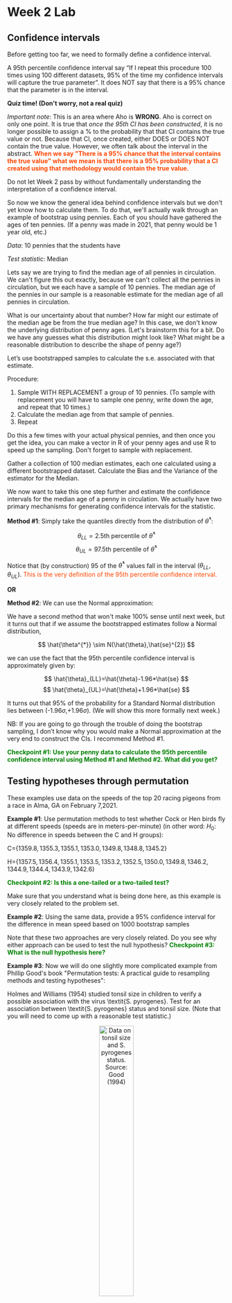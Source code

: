 Week 2 Lab
=============

Confidence intervals
-----------------------

Before getting too far, we need to formally define a confidence interval. 

A 95th percentile confidence interval say “If I repeat this procedure 100 times using 100 different datasets, 95% of the time my confidence intervals will capture the true parameter”. It does NOT say that there is a 95% chance that the parameter is in the interval.

**Quiz time! (Don't worry, not a real quiz)**

*Important note*: This is an area where Aho is **WRONG**. Aho is correct on only one point. It is true that *once the 95th CI has been constructed*, it is no longer possible to assign a $\%$ to the probability that that CI contains the true value or not. Because that CI, once created, either DOES or DOES NOT contain the true value. However, we often talk about the interval in the abstract. **<span style="color: orangered;">When we say "There is a 95$\%$ chance that the interval contains the true value" what we mean is that there is a 95$\%$ probability that a CI created using that methodology would contain the true value.</span>**

Do not let Week 2 pass by without fundamentally understanding the interpretation of a confidence interval. 

So now we know the general idea behind confidence intervals but we don't yet know how to calculate them. To do that, we'll actually walk through an example of bootstrap using pennies. Each of you should have gathered the ages of ten pennies. (If a penny was made in 2021, that penny would be 1 year old, etc.)

*Data*: 10 pennies that the students have

*Test statistic*: Median

Lets say we are trying to find the median age of all pennies in circulation. We can't figure this out exactly, because we can't collect all the pennies in circulation, but we each have a sample of 10 pennies. The median age of the pennies in our sample is a reasonable estimate for the median age of all pennies in circulation. 

What is our uncertainty about that number? How far might our estimate of the median age be from the true median age? In this case, we don't know the underlying distribution of penny ages. (Let's brainstorm this for a bit. Do we have any guesses what this distribution might look like? What might be a reasonable distribution to describe the shape of penny age?) 

Let’s use bootstrapped samples to calculate the s.e. associated with that estimate.

Procedure: 
1. Sample WITH REPLACEMENT a group of 10 pennies. (To sample with replacement you will have to sample one penny, write down the age, and repeat that 10 times.)
2. Calculate the median age from that sample of pennies.
3. Repeat

Do this a few times with your actual physical pennies, and then once you get the idea, you can make a vector in R of your penny ages and use R to speed up the sampling. Don't forget to sample with replacement.

Gather a collection of 100 median estimates, each one calculated using a different bootstrapped dataset. Calculate the Bias and the Variance of the estimator for the Median.

We now want to take this one step further and estimate the confidence intervals for the median age of a penny in circulation. We actually have two primary mechanisms for generating confidence intervals for the statistic.

**Method #1**: Simply take the quantiles directly from the distribution of $\hat{\theta}^{*}$:

$$
\theta_{LL} = \mbox{2.5th percentile of } \hat{\theta}^{*}
$$
$$
\theta_{UL} = \mbox{97.5th percentile of } \hat{\theta}^{*}
$$

Notice that (by construction) 95$%$ of the $\hat{\theta}^{*}$ values fall in the interval $(\theta_{LL},\theta_{UL})$. <span style="color: orangered;">This is the very definition of the 95th percentile confidence interval.</span>

**OR** 

**Method #2**: We can use the Normal approximation:

We have a second method that won't make 100\% sense until next week, but it turns out that if we assume the bootstrapped estimates follow a Normal distribution, 

$$
\hat{\theta^{*}} \sim N(\hat{\theta},\hat{se}^{2})
$$

we can use the fact that the 95th percentile confidence interval is approximately given by:

$$
\hat{\theta}_{LL}=\hat{\theta}-1.96*\hat{se}
$$
$$
\hat{\theta}_{UL}=\hat{\theta}+1.96*\hat{se}
$$

It turns out that 95$\%$ of the probability for a Standard Normal distribution lies between (-1.96$\sigma$,+1.96$\sigma$). (We will show this more formally next week.) 

NB: If you are going to go through the trouble of doing the bootstrap sampling, I don’t know why you would make a Normal approximation at the very end to construct the CIs. I recommend Method #1.

**<span style="color: green;">Checkpoint #1: Use your penny data to calculate the 95th percentile confidence interval using Method #1 and Method #2. What did you get?</span>**

Testing hypotheses through permutation
------------------------------------

These examples use data on the speeds of the top 20 racing pigeons from a race in Alma, GA on February 7,2021. 

**Example #1**: Use permutation methods to test whether Cock or Hen birds fly at different speeds (speeds are in meters-per-minute) (in other word: $H_{0}$: No difference in speeds between the C and H groups):

C=$\{1359.8,1355.3,1355.1,1353.0,1349.8,1348.8,1345.2\}$

H=$\{1357.5,1356.4,1355.1,1353.5,1353.2,1352.5,1350.0,1349.8,1346.2,1344.9,1344.4,1343.9,1342.6\}$

**<span style="color: green;">Checkpoint #2: Is this a one-tailed or a two-tailed test?</span>**

Make sure that you understand what is being done here, as this example is very closely related to the problem set.


**Example #2**: Using the same data, provide a 95% confidence interval for the difference in mean speed based on 1000 bootstrap samples

Note that these two approaches are very closely related. Do you see why either approach can be used to test the null hypothesis? **<span style="color: green;">Checkpoint #3: What is the null hypothesis here?</span>**

**Example #3**: Now we will do one slightly more complicated example from Phillip Good's book "Permutation tests: A practical guide to resampling methods and testing hypotheses":

Holmes and Williams (1954) studied tonsil size in children to verify a possible association with the virus \textit{S. pyrogenes}. Test for an association between \textit{S. pyrogenes} status and tonsil size. (Note that you will need to come up with a reasonable test statistic.)

<div class="figure" style="text-align: center">
<img src="Table2categories.png" alt="Data on tonsil size and S. pyrogenes status. Source: Good (1994)" width="40%" />
<p class="caption">(\#fig:unnamed-chunk-1)Data on tonsil size and S. pyrogenes status. Source: Good (1994)</p>
</div>

Now lets consider the full dataset, where tonsil size is divided into three categories. How would we do the test now? **<span style="color: green;">Checkpoint #4: What is the new test statistic? (There are many options.)</span>** What 'labels' do you permute?

<div class="figure" style="text-align: center">
<img src="Table3categories.png" alt="Fill dataset on tonsil size and S. pyrogenes status. Source: Good (1994)" width="50%" />
<p class="caption">(\#fig:unnamed-chunk-2)Fill dataset on tonsil size and S. pyrogenes status. Source: Good (1994)</p>
</div>

Basics of bootstrap and jackknife
------------------------------------

To get started with bootstrap and jackknife techniques, we start by working through a very simple example. First we simulate some data


```r
x<-seq(0,9,by=1)
```

This will constutute our "data". Let's print the result of sampling with replacement to get a sense for it...


```r
table(sample(x,size=length(x),replace=T))
```

```
## 
## 0 2 3 4 5 6 7 8 9 
## 1 1 1 1 1 1 1 1 2
```

Now we will write a little script to take bootstrap samples and calculate the means of each of these bootstrap samples


```r
xmeans<-vector(length=1000)
for (i in 1:1000)
  {
  xmeans[i]<-mean(sample(x,replace=T))
  }
```

The actual number of bootstrapped samples is arbitrary *at this point* but there are ways of characterizing the precision of the bootstrap (jackknife-after-bootstrap) which might inform the number of bootstrap samples needed. *In practice*, people tend to pick some arbitrary but large number of bootstrap samples because computers are so fast that it is often easy to draw far more samples than are actually needed. When calculation of the statistic is slow (as might be the case if you are using the samples to construct a phylogeny, for example), then you would need to be more concerned with the number of bootstrap samples. 

First, lets just look at a histogram of the bootstrapped means and plot the actual sample mean on the histogram for comparison



```r
hist(xmeans,breaks=30,col="pink")
abline(v=mean(x),lwd=2)
```

<img src="Week-2-lab_files/figure-html/unnamed-chunk-6-1.png" width="672" />

Calculating bias and standard error
-----------------------------------

From these we can calculate the bias and standard deviation for the mean (which is the "statistic"):

$$
\widehat{Bias_{boot}} = \left(\frac{1}{k}\sum^{k}_{i=1}\theta^{*}_{i}\right)-\hat{\theta}
$$


```r
bias.boot<-mean(xmeans)-mean(x)
bias.boot
```

```
## [1] -0.0476
```

```r
hist(xmeans,breaks=30,col="pink")
abline(v=mean(x),lwd=5,col="black")
abline(v=mean(xmeans),lwd=2,col="yellow")
```

<img src="Week-2-lab_files/figure-html/unnamed-chunk-7-1.png" width="672" />

$$
\widehat{s.e._{boot}} = \sqrt{\frac{1}{k-1}\sum^{k}_{i=1}(\theta^{*}_{i}-\bar{\theta^{*}})^{2}}
$$


```r
se.boot<-sd(xmeans)
```

We can find the confidence intervals in two ways:

Method #1: Assume the bootstrap statistics are normally distributed


```r
LL.boot<-mean(xmeans)-1.96*se.boot #where did 1.96 come from?
UL.boot<-mean(xmeans)+1.96*se.boot
LL.boot
```

```
## [1] 2.61138
```

```r
UL.boot
```

```
## [1] 6.29342
```

Method #2: Simply take the quantiles of the bootstrap statistics


```r
quantile(xmeans,c(0.025,0.975))
```

```
##  2.5% 97.5% 
##   2.7   6.4
```

Let's compare this to what we would have gotten if we had used normal distribution theory. First we have to calculate the standard error:


```r
se.normal<-sqrt(var(x)/length(x))
LL.normal<-mean(x)-qt(0.975,length(x)-1)*se.normal
UL.normal<-mean(x)+qt(0.975,length(x)-1)*se.normal
LL.normal
```

```
## [1] 2.334149
```

```r
UL.normal
```

```
## [1] 6.665851
```

In this case, the confidence intervals we got from the normal distribution theory are too wide.

**<span style="color: green;">Checkpoint #6: Does it make sense why the normal distribution theory intervals are too wide?</span>** Because the original were were uniformly distributed, the data has higher variance than would be expected and therefore the standard error is higher than would be expected.

There are two packages that provide functions for bootstrapping, 'boot' and 'boostrap'. We will start by using the 'bootstrap' package, which was originally designed for Efron and Tibshirani's monograph on the bootstrap. 

To test the main functionality of the 'bootstrap' package, we will use the data we already have. The 'bootstrap' function requires the input of a user-defined function to calculate the statistic of interest. Here I will write a function that calculates the mean of the input values.


```r
library(bootstrap)
theta<-function(x)
  {
    mean(x)
  }
results<-bootstrap(x=x,nboot=1000,theta=theta)
results
```

```
## $thetastar
##    [1] 4.5 4.6 4.4 5.5 5.3 6.2 5.6 5.0 4.1 4.2 4.2 5.3 4.2 4.4 4.5 5.0 4.4 5.5
##   [19] 4.6 2.9 3.5 4.2 5.3 3.8 5.3 6.1 4.2 2.8 3.2 5.0 4.9 3.7 2.6 6.0 3.1 6.2
##   [37] 3.1 5.2 4.2 4.1 5.0 4.1 3.8 4.3 5.7 3.4 4.0 4.4 3.5 3.6 3.0 4.1 5.3 4.7
##   [55] 5.3 2.9 2.3 5.8 3.5 4.5 4.7 5.1 5.9 4.5 5.0 3.8 5.3 5.3 3.0 1.9 3.4 3.0
##   [73] 5.4 4.7 4.9 3.9 2.9 4.8 3.3 4.4 3.9 6.3 5.4 6.1 5.5 4.8 3.9 4.4 4.7 5.2
##   [91] 4.9 5.3 4.4 4.4 4.6 5.2 5.3 4.2 4.4 3.8 5.8 3.9 4.5 3.4 4.0 5.1 3.2 4.8
##  [109] 3.6 4.1 2.5 4.5 3.9 5.0 4.2 4.4 5.7 4.8 5.4 5.3 4.9 5.6 2.2 4.4 3.1 3.6
##  [127] 4.0 2.7 4.7 4.1 4.3 3.8 2.8 4.5 4.3 5.8 5.9 4.3 4.8 5.6 4.8 6.5 4.0 3.0
##  [145] 2.9 4.9 4.0 3.1 4.7 5.2 4.0 4.6 4.5 4.5 3.2 6.2 2.5 4.1 4.9 2.7 6.6 4.7
##  [163] 5.3 6.2 5.3 3.4 5.2 4.1 4.8 4.9 5.2 5.5 3.7 4.1 4.5 4.0 5.2 3.8 4.1 5.2
##  [181] 4.9 3.7 4.5 3.8 5.3 4.7 4.0 5.3 4.2 4.0 4.9 3.5 4.9 4.6 5.5 6.4 3.5 3.3
##  [199] 4.0 4.7 3.4 5.0 5.3 2.7 3.1 4.6 4.6 5.4 3.9 4.6 4.9 5.0 4.0 5.5 3.1 3.8
##  [217] 5.6 5.3 5.5 4.6 3.6 3.8 4.9 4.6 2.9 3.5 3.7 4.9 5.0 5.3 3.4 4.6 4.6 4.6
##  [235] 5.4 3.9 4.2 5.5 4.8 4.8 5.1 3.3 4.0 3.3 6.4 2.9 4.1 4.7 5.1 5.6 5.5 3.0
##  [253] 2.9 4.8 5.8 4.7 3.3 4.5 2.8 4.3 5.2 5.4 4.5 5.2 5.2 5.9 3.6 5.3 3.0 5.0
##  [271] 4.9 3.9 3.5 4.4 5.4 4.6 3.7 4.8 3.5 5.0 4.1 3.0 4.1 4.0 4.0 5.6 5.3 2.6
##  [289] 4.2 5.1 3.6 3.4 3.2 4.6 4.2 4.0 4.0 7.0 4.6 4.9 4.9 6.3 5.3 4.8 5.2 5.0
##  [307] 2.2 4.4 4.5 3.9 4.9 3.4 5.5 4.4 5.7 2.5 5.5 4.6 3.0 5.6 5.1 4.4 3.5 4.9
##  [325] 6.3 4.0 3.1 5.3 4.6 5.3 6.4 4.3 5.1 3.0 4.0 4.7 2.4 3.3 3.4 4.3 4.4 6.5
##  [343] 4.6 5.1 4.0 2.2 4.2 3.9 4.4 5.2 5.2 4.7 3.5 4.2 3.8 3.0 3.3 4.0 4.4 5.9
##  [361] 2.5 3.6 4.3 5.3 3.2 5.3 5.0 6.2 3.3 4.1 3.6 4.3 4.6 4.4 3.9 4.6 5.5 4.9
##  [379] 4.2 5.6 4.0 4.1 5.8 3.7 5.5 5.4 4.5 5.9 3.3 3.7 3.2 5.3 4.8 4.5 4.8 4.7
##  [397] 4.8 6.2 5.3 6.1 4.3 3.6 3.8 4.3 5.6 4.4 3.5 4.2 2.2 4.4 6.1 3.6 4.5 5.3
##  [415] 5.4 4.1 5.4 4.9 4.4 5.2 4.7 4.3 4.2 5.5 3.6 4.4 5.1 5.0 4.4 4.7 4.1 6.4
##  [433] 3.1 4.6 4.1 4.6 2.5 4.0 4.0 6.5 4.5 3.0 5.8 4.7 4.9 3.8 4.8 4.0 5.3 4.3
##  [451] 2.9 6.3 6.9 3.1 5.1 5.4 4.0 5.3 4.5 3.6 4.8 5.6 4.9 4.5 4.8 4.7 4.0 3.7
##  [469] 4.5 4.4 3.2 5.1 3.3 4.6 4.9 3.5 4.9 3.5 4.7 3.2 3.3 5.1 5.6 4.6 3.3 4.9
##  [487] 5.2 4.9 5.2 3.4 5.0 2.4 5.8 5.2 4.7 3.5 3.6 4.5 3.5 2.9 3.9 3.9 4.6 5.0
##  [505] 4.5 4.1 3.2 4.7 4.1 6.1 3.6 4.2 4.4 3.3 5.9 4.8 5.0 3.3 4.7 4.9 3.3 5.8
##  [523] 4.8 4.3 4.0 5.4 5.3 4.4 6.5 5.5 5.0 4.7 2.7 4.7 4.0 3.5 5.3 4.3 3.4 3.0
##  [541] 4.5 3.1 2.6 4.1 4.6 4.7 3.4 2.7 3.0 6.1 5.5 4.9 5.3 5.7 5.8 4.5 3.4 4.3
##  [559] 5.7 4.1 5.6 4.4 2.7 5.0 4.1 3.8 4.5 3.8 3.6 5.1 4.2 4.0 4.7 3.2 5.2 4.2
##  [577] 3.6 1.3 4.5 4.9 5.6 4.6 4.0 2.7 4.1 5.7 5.8 5.1 5.0 6.2 5.5 3.5 3.5 3.6
##  [595] 4.9 5.9 4.0 6.4 3.6 5.0 4.1 4.2 3.8 1.6 5.5 5.1 5.3 2.6 4.1 6.1 4.6 4.3
##  [613] 4.7 5.1 5.0 4.4 5.7 4.8 5.1 4.1 4.1 3.2 4.1 4.1 4.9 3.7 5.7 3.2 4.4 3.2
##  [631] 3.9 5.9 5.3 4.4 3.6 5.0 3.8 4.6 3.6 2.4 4.0 3.8 2.8 3.9 4.0 4.5 4.2 4.5
##  [649] 4.5 5.4 5.1 5.4 4.6 4.0 3.8 3.0 3.5 4.6 4.5 3.9 5.0 4.2 2.8 6.1 5.1 5.7
##  [667] 5.1 6.5 4.6 3.7 3.7 4.5 4.5 4.4 5.5 5.0 5.6 5.9 3.8 4.0 5.6 5.4 4.6 4.2
##  [685] 5.2 5.7 3.3 5.3 5.5 5.2 3.9 3.0 4.1 4.5 5.3 4.5 4.6 3.0 3.7 3.6 3.7 4.5
##  [703] 5.4 4.4 4.5 5.4 4.4 4.3 4.7 3.8 3.0 5.2 3.6 3.6 6.7 4.6 4.6 5.0 3.8 4.6
##  [721] 4.2 4.8 5.0 4.9 5.9 3.1 3.8 5.4 4.6 5.2 5.1 4.4 4.0 3.7 4.0 3.7 4.2 5.0
##  [739] 5.7 3.4 3.0 3.5 5.4 4.3 5.6 3.2 4.5 4.7 5.2 4.8 5.6 3.9 5.4 5.5 5.6 6.2
##  [757] 4.7 5.5 6.1 4.0 3.1 3.8 5.2 4.3 5.0 5.8 3.2 5.5 4.5 3.6 4.7 4.4 5.8 5.9
##  [775] 5.3 3.6 3.4 4.8 3.0 4.6 5.6 5.2 3.5 4.3 5.1 4.0 4.0 5.9 5.1 6.0 5.7 4.7
##  [793] 3.1 4.9 4.7 4.1 3.4 4.8 3.5 3.1 6.1 3.9 3.4 4.4 5.2 3.8 4.4 4.0 5.0 4.0
##  [811] 4.6 5.0 5.7 5.5 3.1 4.5 5.5 4.8 4.4 5.3 4.7 4.0 4.8 2.8 4.9 4.0 4.5 3.1
##  [829] 3.2 3.7 5.9 4.4 3.6 5.5 5.8 4.9 5.6 4.6 5.2 3.7 4.6 5.3 6.1 4.4 4.1 4.8
##  [847] 5.0 4.7 5.2 4.6 2.2 4.8 3.9 3.3 5.1 3.4 6.0 4.8 4.8 3.9 5.8 5.9 4.1 4.6
##  [865] 3.7 4.1 4.4 4.0 4.0 4.6 4.3 3.3 3.9 4.1 3.2 3.3 5.1 3.4 5.5 5.2 4.4 4.7
##  [883] 5.0 3.9 3.8 4.3 5.8 3.6 4.5 3.6 6.3 5.0 4.4 3.2 2.7 5.3 3.9 4.9 6.1 2.9
##  [901] 5.4 5.1 3.3 3.5 4.1 5.0 5.2 5.6 3.5 5.4 4.9 3.1 5.5 4.1 4.4 6.0 3.2 3.6
##  [919] 3.6 3.2 4.6 3.6 3.1 4.7 4.3 4.3 4.0 3.5 4.9 4.1 5.0 6.1 2.7 4.1 4.8 5.1
##  [937] 4.2 3.0 5.7 5.8 3.7 3.1 4.6 4.7 4.7 5.1 4.7 4.2 6.1 5.3 4.8 5.9 5.6 3.5
##  [955] 3.3 5.0 4.7 4.6 3.2 4.5 5.3 4.7 5.5 3.9 5.1 5.4 6.3 5.2 4.0 3.7 5.6 4.2
##  [973] 6.0 5.7 3.8 5.0 5.6 4.9 4.1 3.4 5.1 4.9 3.8 4.6 4.3 5.3 5.7 4.3 7.7 3.9
##  [991] 4.0 5.8 4.1 4.3 4.1 4.6 6.1 4.1 4.7 3.6
## 
## $func.thetastar
## NULL
## 
## $jack.boot.val
## NULL
## 
## $jack.boot.se
## NULL
## 
## $call
## bootstrap(x = x, nboot = 1000, theta = theta)
```

```r
quantile(results$thetastar,c(0.025,0.975))
```

```
##  2.5% 97.5% 
##   2.7   6.2
```

Notice that we get exactly what we got last time. This illustrates an important point, which is that the bootstrap functions are often no easier to use than something you could write yourself.

You can also define a function of the bootstrapped statistics (we have been calling this theta) to pull out immediately any summary statistics you are interested in from the bootstrapped thetas.

Here I will write a function that calculates the bias of my estimate of the mean (which is 4.5 [i.e. the mean of the number 0,1,2,3,4,5,6,7,8,9])


```r
bias<-function(x)
  {
  mean(x)-4.5
  }
results<-bootstrap(x=x,nboot=1000,theta=theta,func=bias)
results
```

```
## $thetastar
##    [1] 4.1 4.8 3.8 4.8 3.4 2.8 4.5 4.7 4.4 4.2 4.8 5.3 6.3 4.8 4.2 4.8 4.3 4.1
##   [19] 6.8 5.4 4.1 5.4 3.1 5.8 4.5 4.0 5.2 5.4 4.5 5.8 2.8 3.9 5.9 3.4 4.0 5.6
##   [37] 5.3 5.9 3.9 4.6 3.9 4.4 4.3 3.4 3.0 4.7 5.3 4.8 4.1 5.2 3.8 4.8 4.1 4.2
##   [55] 2.8 3.8 4.4 4.7 4.7 4.4 3.3 3.4 5.9 7.4 4.6 4.9 5.1 4.8 5.4 3.3 3.1 4.4
##   [73] 3.8 6.7 5.9 5.3 3.6 3.6 4.1 4.9 4.4 3.7 5.2 4.8 5.2 3.4 3.4 5.6 4.6 3.5
##   [91] 2.5 4.0 4.2 4.0 4.1 5.0 5.8 5.8 5.0 3.7 4.3 4.0 6.2 4.0 4.3 4.4 3.0 5.6
##  [109] 4.2 4.0 3.0 4.5 3.7 4.2 4.2 3.5 5.0 4.9 5.5 4.3 4.9 4.8 5.9 6.1 2.8 4.6
##  [127] 5.6 3.0 4.6 5.6 4.3 5.0 4.1 4.2 5.2 5.7 2.3 4.5 5.0 5.8 4.1 3.8 3.1 3.4
##  [145] 5.0 5.9 4.1 4.7 4.1 4.9 5.5 4.7 3.6 5.3 3.9 4.3 3.9 4.9 6.5 3.4 4.5 4.7
##  [163] 6.1 4.4 4.6 3.9 5.2 3.3 4.4 3.8 3.3 5.0 4.0 4.5 5.1 3.8 5.7 5.1 4.4 5.4
##  [181] 4.6 4.0 5.3 5.3 5.2 4.8 4.8 4.9 4.1 4.8 5.0 5.2 4.7 5.2 4.3 2.7 4.9 3.2
##  [199] 5.1 5.3 6.1 4.6 5.1 4.1 3.5 5.1 5.4 5.1 5.3 3.8 5.3 2.4 5.2 4.3 3.2 3.4
##  [217] 4.6 5.4 4.1 5.1 4.5 3.1 3.6 4.2 4.9 5.1 4.1 3.0 4.4 4.6 4.0 5.1 2.9 5.7
##  [235] 5.4 4.0 4.0 6.1 3.1 5.4 4.7 6.1 4.0 4.8 4.2 3.9 3.4 4.1 5.4 6.6 4.7 3.9
##  [253] 4.0 6.3 4.5 3.4 4.0 3.9 5.2 4.9 2.3 5.3 6.7 2.6 6.2 4.3 3.5 4.9 3.3 5.1
##  [271] 6.8 3.6 3.4 5.2 5.0 4.4 5.0 4.2 3.6 3.0 4.2 2.7 3.6 4.0 3.7 4.9 4.4 4.2
##  [289] 4.3 4.3 4.6 5.6 6.1 3.4 5.4 3.8 4.7 4.4 3.6 4.5 6.1 5.5 4.7 3.2 3.7 3.8
##  [307] 4.3 3.0 4.9 3.9 4.9 3.5 6.2 3.5 4.6 4.7 6.0 5.5 4.5 4.5 5.3 3.0 5.6 3.9
##  [325] 5.4 5.1 5.1 4.2 4.7 6.4 4.6 5.0 4.4 3.9 4.5 4.3 4.9 4.2 3.8 3.1 4.5 5.1
##  [343] 3.5 4.2 4.0 5.1 4.8 4.8 5.6 6.6 3.6 5.1 4.3 4.6 6.3 5.9 3.1 3.8 4.8 5.6
##  [361] 4.2 4.3 3.5 4.7 4.6 4.8 4.7 4.9 5.6 4.8 4.2 4.0 4.8 3.4 3.7 4.7 4.8 4.2
##  [379] 5.7 3.9 5.2 5.3 5.2 4.5 3.4 3.4 4.9 4.7 3.9 5.0 4.0 2.3 4.0 4.4 4.8 4.4
##  [397] 4.7 6.0 4.5 4.6 4.1 5.9 5.3 3.0 5.3 5.7 4.9 4.3 5.0 3.8 5.0 6.4 3.7 3.8
##  [415] 3.8 4.7 3.7 6.6 5.8 4.9 4.0 4.0 2.6 4.5 5.3 5.5 5.2 4.6 4.7 4.7 4.7 3.3
##  [433] 3.2 4.4 4.1 3.6 3.1 4.4 4.0 4.5 3.4 4.9 3.0 4.8 4.5 3.8 5.8 5.2 4.7 2.4
##  [451] 3.4 3.2 3.9 3.3 4.0 6.2 2.7 6.3 3.3 5.5 4.1 3.6 4.2 5.1 4.8 4.3 4.9 3.9
##  [469] 5.2 4.6 4.6 2.7 4.6 3.6 5.6 6.1 4.3 3.7 5.6 3.6 4.0 5.2 4.4 2.9 5.0 4.8
##  [487] 3.6 6.5 5.1 6.2 5.2 6.8 3.9 4.1 5.1 4.7 4.8 4.1 6.3 3.9 4.6 4.7 4.3 5.7
##  [505] 3.7 5.1 5.7 4.9 5.2 5.0 6.1 3.7 4.3 5.6 2.7 2.7 4.1 4.4 4.3 3.7 4.2 3.0
##  [523] 5.9 3.8 5.0 3.6 3.6 3.8 5.0 3.8 3.9 4.3 3.9 4.9 4.7 5.0 4.4 4.1 4.1 4.9
##  [541] 4.4 3.8 6.0 4.8 4.4 7.3 4.6 5.3 3.8 5.0 6.2 5.0 4.1 5.3 3.5 5.1 4.6 5.1
##  [559] 4.3 4.5 3.9 3.6 4.8 4.2 5.8 4.5 3.9 2.4 5.1 3.6 3.6 3.2 6.2 4.2 4.9 3.8
##  [577] 3.5 6.0 4.3 3.8 5.8 5.5 3.6 5.8 5.0 5.2 5.6 2.6 1.7 5.5 5.1 4.4 5.4 4.7
##  [595] 3.7 3.7 4.3 3.7 4.4 4.6 5.0 5.5 4.6 4.6 4.5 3.1 5.1 6.1 5.1 5.5 4.3 4.7
##  [613] 5.1 4.6 3.8 4.5 5.9 3.7 4.6 4.6 6.3 5.7 3.2 4.3 6.4 3.9 5.3 3.4 6.2 5.7
##  [631] 5.4 5.1 4.4 6.3 4.1 5.1 4.2 4.6 4.3 3.5 2.7 5.4 5.3 4.1 2.8 3.3 4.1 3.8
##  [649] 4.2 4.4 3.8 3.4 5.7 5.8 4.7 4.4 5.8 4.1 6.0 5.1 5.7 5.4 4.0 4.1 4.3 3.6
##  [667] 4.2 5.7 5.1 4.7 3.9 4.4 3.3 3.2 4.8 4.6 4.2 6.0 3.6 5.3 3.2 4.6 4.3 4.1
##  [685] 3.8 4.4 4.9 4.4 6.2 5.0 6.7 5.1 5.9 5.1 4.1 5.1 4.2 4.5 3.9 5.3 4.4 2.7
##  [703] 4.8 5.4 5.0 4.1 5.1 4.5 5.0 5.7 5.7 4.1 4.8 4.8 5.0 3.5 3.0 6.1 5.3 3.6
##  [721] 6.0 4.3 4.5 4.2 4.8 5.4 4.9 4.3 4.4 5.4 4.5 6.0 5.8 4.3 3.0 3.9 5.2 3.8
##  [739] 5.1 4.1 5.2 4.7 6.5 4.2 4.2 3.5 5.5 5.7 3.5 5.7 3.4 3.0 5.4 4.1 6.0 3.8
##  [757] 4.9 4.4 5.1 4.5 5.6 3.9 6.1 4.6 5.2 4.0 2.9 5.6 3.9 4.1 4.4 4.2 5.7 3.9
##  [775] 6.3 4.3 5.6 4.7 4.7 3.7 5.1 6.0 5.6 4.9 4.5 5.4 5.3 4.2 4.5 2.4 5.7 4.6
##  [793] 4.5 3.3 4.3 3.8 4.2 6.5 5.0 3.1 4.9 3.2 3.7 5.1 4.8 4.9 4.9 3.5 5.3 4.0
##  [811] 5.1 4.8 6.0 4.4 3.6 3.7 4.0 4.7 5.4 5.3 4.7 5.2 5.2 4.5 4.2 4.0 3.5 4.9
##  [829] 5.5 3.8 5.5 4.8 5.1 3.3 4.7 4.5 4.6 4.5 4.1 5.0 6.6 5.3 4.0 4.6 2.6 5.4
##  [847] 5.1 2.8 4.5 4.7 4.6 5.1 5.1 5.0 6.3 4.3 5.4 3.6 6.0 3.5 6.0 3.7 4.2 4.0
##  [865] 5.2 5.7 4.8 3.8 4.0 4.3 5.7 5.8 3.2 5.0 4.2 4.6 3.8 4.2 3.6 3.9 4.6 4.4
##  [883] 6.4 4.2 3.1 4.8 4.3 4.1 3.4 4.2 5.6 4.2 4.9 5.1 3.4 5.4 4.5 5.3 2.6 4.2
##  [901] 5.3 4.7 5.2 3.6 3.8 5.9 4.1 5.1 4.4 3.5 5.0 5.1 4.7 2.8 5.1 2.8 6.4 5.8
##  [919] 4.0 3.8 3.9 3.6 3.3 4.5 5.5 4.7 4.2 6.4 3.4 5.4 2.5 4.7 5.0 5.1 4.2 4.7
##  [937] 5.6 5.0 4.8 4.7 3.5 3.6 6.2 3.4 4.7 4.2 3.7 5.7 3.0 4.4 4.7 3.2 5.5 2.4
##  [955] 3.2 5.1 5.2 5.6 4.5 4.1 5.2 4.4 4.4 5.4 3.7 4.1 4.5 5.2 5.0 4.3 4.4 3.1
##  [973] 4.4 6.4 5.2 3.8 2.3 4.2 4.5 4.1 4.0 4.8 4.4 4.4 4.3 2.8 4.1 5.2 5.3 5.7
##  [991] 4.2 4.0 5.5 2.9 5.2 3.0 4.7 4.8 5.2 3.0
## 
## $func.thetastar
## [1] 0.0391
## 
## $jack.boot.val
##  [1]  0.45329815  0.43167155  0.37348066  0.23722826  0.10030581  0.03060606
##  [7] -0.12634731 -0.26862170 -0.30635838 -0.45013928
## 
## $jack.boot.se
## [1] 0.9298115
## 
## $call
## bootstrap(x = x, nboot = 1000, theta = theta, func = bias)
```

Compare this to 'bias.boot' (our result from above). Why might it not be the same? Try running the same section of code several times. See how the value of the bias ($func.thetastar) jumps around? We should not be surprised by this because we can look at the jackknife-after-bootstrap estimate of the standard error of the function (in this case, that function is the bias) and we can see that it is not so small that we wouldn't expect some variation in these values.

Remember, everything we have discussed today are estimates. The statistic as applied to your data will change with new data, as will the standard error, the confidence intervals - everything! All of these values have sampling distributions and are subject to change if you repeated the procedure with new data.

Note that we can calculate any function of $\theta^{*}$. A simple example would be the 72nd percentile:


```r
perc72<-function(x)
  {
  quantile(x,probs=c(0.72))
  }
results<-bootstrap(x=x,nboot=1000,theta=theta,func=perc72)
results
```

```
## $thetastar
##    [1] 3.5 5.1 3.8 6.8 5.4 4.5 4.1 5.9 3.2 5.2 5.5 4.7 5.2 5.5 3.6 5.9 4.1 3.1
##   [19] 4.5 4.0 3.8 4.6 4.8 3.3 4.8 4.6 3.7 5.3 4.6 4.1 4.1 5.3 5.0 5.4 5.3 5.3
##   [37] 4.2 5.1 3.3 5.9 3.4 4.1 5.4 3.7 4.1 5.0 3.8 2.8 3.6 4.4 4.8 3.7 4.8 5.2
##   [55] 3.6 4.5 4.1 4.2 4.4 4.7 5.1 4.6 5.2 4.7 6.6 5.2 5.6 4.4 4.9 4.8 5.0 5.2
##   [73] 3.6 4.8 3.2 6.2 3.3 4.2 5.8 4.6 5.7 4.3 4.0 4.0 4.9 5.6 4.0 4.9 4.1 4.2
##   [91] 3.8 4.1 3.5 3.6 4.8 4.4 5.0 3.6 1.9 4.9 3.8 4.4 5.5 4.2 4.5 3.7 4.5 6.1
##  [109] 3.8 3.8 2.7 5.9 3.1 4.6 4.4 4.7 4.9 2.7 3.8 5.0 5.4 4.5 5.2 4.7 3.2 4.8
##  [127] 3.9 5.9 4.2 4.1 5.2 4.4 5.0 4.2 4.0 4.5 4.3 4.2 3.4 3.7 4.3 4.5 4.7 4.4
##  [145] 3.8 5.7 3.4 4.8 4.2 5.4 5.5 3.9 4.7 4.8 3.7 6.1 4.7 4.0 3.7 6.2 4.6 5.1
##  [163] 3.8 4.9 2.7 5.1 3.4 4.3 4.3 4.0 5.6 4.0 3.8 4.7 4.4 5.1 4.2 4.1 4.0 4.4
##  [181] 2.7 3.9 5.3 6.2 6.8 4.8 4.2 4.8 4.3 3.3 3.9 5.9 5.0 3.7 5.0 4.6 3.8 3.8
##  [199] 5.6 5.8 5.2 5.5 4.0 5.4 4.2 4.2 4.6 5.5 4.6 4.7 4.0 4.1 5.4 4.7 5.3 3.7
##  [217] 5.7 3.9 4.7 4.7 5.0 2.7 4.0 5.9 4.8 3.8 4.4 4.5 4.9 2.9 4.8 4.2 5.5 4.2
##  [235] 5.3 4.5 3.6 3.7 3.5 4.5 5.7 4.5 5.3 5.1 3.5 5.3 4.7 4.3 5.0 6.1 5.7 3.7
##  [253] 3.8 4.9 4.0 3.8 3.6 4.0 3.7 4.0 4.2 5.2 4.4 3.4 5.5 5.5 4.4 6.4 3.3 4.3
##  [271] 3.6 4.8 3.6 5.1 3.8 3.4 5.1 4.4 5.2 4.9 4.9 2.8 4.3 4.5 2.4 3.9 4.2 5.3
##  [289] 3.3 4.3 3.9 5.3 4.6 3.8 2.6 5.3 4.8 3.9 4.6 3.2 3.4 4.5 3.7 3.7 3.8 3.0
##  [307] 4.4 3.9 3.3 3.6 5.8 3.3 3.9 4.0 5.1 5.5 4.6 6.1 2.5 3.7 4.1 4.7 4.6 2.9
##  [325] 3.7 4.1 4.8 3.7 5.5 2.5 3.8 6.3 4.2 5.5 3.8 3.4 5.3 6.3 2.6 3.6 4.0 2.9
##  [343] 5.3 3.6 3.2 5.5 5.3 5.4 5.4 3.7 5.8 3.1 5.9 2.4 4.3 5.5 5.1 5.3 4.2 4.8
##  [361] 3.3 6.5 4.0 5.1 6.7 4.8 5.2 3.6 4.2 3.1 4.2 4.5 4.2 5.0 4.7 7.1 2.1 5.0
##  [379] 5.2 2.8 4.0 4.8 5.3 4.1 4.5 4.3 4.2 3.9 4.8 4.5 4.0 5.1 5.3 3.7 3.9 5.0
##  [397] 4.6 4.7 4.6 5.1 3.2 5.3 3.0 4.7 3.1 4.7 3.1 3.8 4.1 5.9 4.2 5.0 4.2 6.2
##  [415] 3.3 3.5 3.2 3.9 3.7 4.5 4.9 2.6 5.9 4.3 4.9 4.9 4.8 3.2 5.5 3.1 3.6 4.4
##  [433] 4.4 4.5 5.1 5.2 5.2 4.5 5.1 3.9 3.4 3.7 5.7 5.3 3.3 4.1 3.7 4.7 4.7 2.8
##  [451] 3.7 4.3 5.4 4.9 6.1 5.2 2.7 2.9 3.1 3.7 5.2 2.9 4.1 4.3 3.1 3.9 4.8 5.4
##  [469] 3.4 5.1 4.1 7.0 2.9 6.0 5.9 5.2 6.2 4.2 6.1 5.2 4.2 4.7 5.4 5.4 5.0 3.7
##  [487] 4.1 4.4 3.4 5.0 3.7 4.0 2.4 3.6 4.7 3.4 5.3 4.9 4.2 5.9 4.8 3.5 4.4 3.6
##  [505] 3.3 4.2 4.3 4.7 4.0 3.9 3.6 6.5 3.9 5.6 5.0 4.3 4.2 5.0 3.6 3.3 4.7 4.4
##  [523] 4.0 4.4 5.4 5.0 4.3 4.5 4.6 6.0 4.2 5.8 4.7 5.0 4.4 4.4 5.1 4.0 4.3 4.7
##  [541] 6.4 3.6 4.2 4.0 3.1 3.6 6.0 3.4 4.0 3.3 4.1 5.1 3.8 5.6 5.2 3.1 6.3 4.5
##  [559] 6.6 4.8 4.2 3.8 3.6 5.3 4.7 2.4 4.1 4.4 3.3 4.6 6.0 4.7 5.0 5.5 4.5 5.4
##  [577] 4.1 4.1 5.1 4.6 5.2 4.5 5.5 4.0 4.2 5.1 3.7 5.0 4.6 4.1 3.9 6.3 3.8 3.5
##  [595] 3.9 4.4 4.6 4.2 4.6 4.0 4.3 4.1 4.7 3.1 5.4 4.5 5.4 4.0 6.2 2.6 4.5 4.6
##  [613] 4.7 3.6 4.1 4.6 4.6 4.4 4.1 3.6 5.2 3.4 5.0 4.6 3.4 4.4 2.5 3.6 3.5 3.4
##  [631] 5.4 4.3 5.3 4.6 5.4 5.4 4.8 5.3 6.5 3.3 7.3 4.7 4.7 6.4 6.0 2.9 4.7 3.2
##  [649] 5.0 3.1 4.7 4.8 6.3 6.6 5.2 2.8 5.0 4.6 5.2 4.8 5.6 5.2 6.7 4.9 5.0 4.3
##  [667] 4.6 4.1 4.6 7.1 4.5 3.5 4.9 5.8 4.8 3.8 3.6 4.7 4.8 3.9 5.5 4.2 5.4 5.0
##  [685] 4.3 3.7 4.9 4.0 5.0 3.3 2.3 5.6 3.9 3.3 3.7 2.8 4.8 4.3 3.6 4.1 4.9 4.3
##  [703] 4.4 4.3 4.8 4.5 4.5 2.5 4.3 2.3 4.3 4.7 3.7 5.8 3.6 5.1 5.9 4.2 3.4 5.5
##  [721] 4.9 3.4 5.0 4.1 3.2 4.3 3.7 4.7 3.6 4.7 4.6 5.2 3.5 4.4 4.7 6.5 3.4 5.8
##  [739] 5.6 4.9 4.9 3.1 4.7 6.4 4.2 3.9 4.6 5.0 3.7 4.2 4.4 5.5 4.2 4.5 3.0 3.8
##  [757] 4.6 5.4 4.7 3.3 4.3 5.1 4.4 5.6 5.9 6.1 5.0 3.1 4.2 3.7 4.2 5.0 3.9 5.0
##  [775] 3.7 3.7 4.7 5.5 4.7 4.7 5.3 7.0 3.8 4.0 4.5 6.4 3.8 4.0 6.3 4.6 2.6 3.4
##  [793] 3.2 4.1 6.1 3.7 4.6 4.5 2.7 3.6 6.4 3.7 6.0 4.9 4.6 3.7 5.7 3.7 5.2 4.8
##  [811] 3.6 4.0 4.1 3.3 4.9 4.5 6.5 3.3 3.8 3.6 3.3 3.4 4.5 2.8 5.9 3.4 3.1 4.0
##  [829] 4.4 5.4 6.1 5.0 4.6 6.2 7.2 5.2 5.1 5.2 4.7 4.7 4.4 6.1 3.7 4.9 5.4 3.7
##  [847] 4.4 5.4 4.2 4.9 3.7 4.0 4.5 4.3 7.2 5.5 4.6 3.2 4.2 3.0 5.0 4.9 3.9 3.9
##  [865] 4.9 5.5 4.3 5.6 3.3 3.8 5.3 4.8 3.4 4.6 4.0 4.9 4.5 6.4 4.8 4.6 5.2 4.1
##  [883] 4.6 3.3 6.2 4.5 3.9 3.5 4.7 4.4 5.8 4.9 6.9 5.8 4.1 4.0 5.1 5.6 4.2 5.4
##  [901] 6.0 2.7 4.9 5.5 2.8 3.3 3.8 4.5 5.8 4.1 4.0 3.5 6.2 5.1 3.9 3.4 5.3 4.6
##  [919] 4.7 4.6 4.3 3.4 4.1 4.6 5.5 4.2 4.8 3.7 5.3 3.9 5.4 3.9 4.8 3.0 4.6 3.8
##  [937] 5.1 4.7 4.0 4.8 5.6 4.1 5.3 4.2 4.9 5.3 4.0 4.6 4.3 5.3 3.6 4.3 5.6 3.9
##  [955] 5.6 4.0 4.6 5.2 4.3 4.3 4.4 6.3 3.3 4.6 5.0 4.5 6.3 3.7 4.9 4.9 3.6 5.0
##  [973] 2.7 4.7 4.0 3.8 3.9 4.6 3.8 4.7 4.7 3.5 4.5 3.8 4.1 6.0 5.1 5.5 3.6 4.3
##  [991] 4.8 3.1 4.4 4.5 5.1 4.8 3.6 3.4 4.9 4.8
## 
## $func.thetastar
## 72% 
##   5 
## 
## $jack.boot.val
##  [1] 5.5 5.3 5.2 5.2 5.2 5.0 4.8 4.7 4.5 4.5
## 
## $jack.boot.se
## [1] 0.99
## 
## $call
## bootstrap(x = x, nboot = 1000, theta = theta, func = perc72)
```

On Tuesday we went over an example in which we bootstrapped the correlation coefficient between LSAT scores and GPA. To do that, we sampled pairs of (LSAT,GPA) data with replacement. Here is a little script that would do something like that using (X,Y) data that are independently drawn from the normal distribution


```r
xdata<-matrix(rnorm(30),ncol=2)
```

Everyone's data is going to be different. With such a small sample size, it would be easy to get a positive or negative correlation by random change, but on average across everyone's datasets, there should be zero correlation because the two columns are drawn independently.


```r
n<-15
theta<-function(x,xdata)
  {
  cor(xdata[x,1],xdata[x,2])
  }
results<-bootstrap(x=1:n,nboot=50,theta=theta,xdata=xdata) 
#NB: xdata is passed to the theta function, not needed for bootstrap function itself
```

Notice the parameters that get passed to the 'bootstrap' function are: (1) the indexes which will be sampled with replacement. This is different that the raw data but the end result is the same because both the indices and the raw data get passed to the function 'theta' (2) the number of bootrapped samples (in this case 50) (3) the function to calculate the statistic (4) the raw data.

Lets look at a histogram of the bootstrapped statistics $\theta^{*}$ and draw a vertical line for the statistic as applied to the original data.


```r
hist(results$thetastar,breaks=30,col="pink")
abline(v=cor(xdata[,1],xdata[,2]),lwd=2)
```

<img src="Week-2-lab_files/figure-html/unnamed-chunk-17-1.png" width="672" />

Parametric bootstrap
---------------------

Let's do one quick example of a parametric bootstrap. We haven't introduced distributions yet (except for the Gaussian, or Normal, distribution, which is the most familiar), so lets spend a few minutes exploring the Gamma distribution, just so we have it to work with for testing out parametric bootstrap. All we need to know is that the Gamma distribution is a continuous, non-negative distribution that takes two parameters, which we call "shape" and "rate". Lets plot a few examples just to see what a Gamma distribution looks like. (Note that the Gamma distribution can be parameterized by "shape" and "rate" OR by "shape" and "scale", where "scale" is just 1/"rate". R will allow you to use either (shape,rate) or (shape,scale) as long as you specify which you are providing.

<img src="Week-2-lab_files/figure-html/unnamed-chunk-18-1.png" width="672" />


Let's generate some fairly sparse data from a Gamma distribution


```r
original.data<-rgamma(10,3,5)
```

and calculate the skew of the data using the R function 'skewness' from the 'moments' package. 


```r
library(moments)
theta<-skewness(original.data)
head(theta)
```

```
## [1] 0.3601703
```

What is skew? Skew describes how assymetric a distribution is. A distribution with a positive skew is a distribution that is "slumped over" to the right, with a right tail that is longer than the left tail. Alternatively, a distribution with negative skew has a longer left tail. Here we are just using it for illustration, as a property of a distribution that you may want to estimate using your data.

Lets use 'fitdistr' to fit a gamma distribution to these data. This function is an extremely handy function that takes in your data, the name of the distribution you are fitting, and some starting values (for the estimation optimizer under the hood), and it will return the parameter values (and their standard errors). We will learn in a couple weeks how R is doing this, but for now we will just use it out of the box. (Because we generated the data, we happen to know that the data are gamma distributed. In general we wouldn't know that, and we will see in a second that our assumption about the shape of the data really does make a difference.)


```r
library(MASS)
fit<-fitdistr(original.data,dgamma,list(shape=1,rate=1))
# fit<-fitdistr(original.data,"gamma")
# The second version would also work.
fit
```

```
##     shape       rate  
##   5.132009   6.718056 
##  (2.224515) (3.059277)
```

Now lets sample with replacement from this new distribution and calculate the skewness at each step:


```r
results<-c()
for (i in 1:1000)
  {
  x.star<-rgamma(length(original.data),shape=fit$estimate[1],rate=fit$estimate[2])
  results<-c(results,skewness(x.star))
  }
head(results)
```

```
## [1] 0.7570436 0.8826752 0.8528558 1.3347715 0.9518794 1.3476444
```

```r
hist(results,breaks=30,col="pink",ylim=c(0,1),freq=F)
```

<img src="Week-2-lab_files/figure-html/unnamed-chunk-22-1.png" width="672" />

Now we have the bootstrap distribution for skewness (the $\theta^{*}$ s), we can compare that to the equivalent non-parametric bootstrap:


```r
results2<-bootstrap(x=original.data,nboot=1000,theta=skewness)
results2
```

```
## $thetastar
##    [1]  0.1056420675 -0.4071180651  0.3715989673  0.4221943048  0.4022082769
##    [6]  0.2424930200  0.4455174653  0.5368213941  0.4625334812 -0.0150312705
##   [11] -0.2134686777 -0.3867761476 -0.0104746848  0.1108378743  0.5553779725
##   [16] -1.2890802229  0.2969509421  0.0425958856  0.0598333440 -0.3757311873
##   [21]  0.3618371853 -0.3070739087  0.2163570553  0.0462164826 -0.4232930697
##   [26]  0.4357932340  0.3589854613  0.2718261298  0.6709205036 -0.4040938788
##   [31]  0.1570626346  0.4376229268  0.5989748321  0.5625681688 -0.3853314958
##   [36]  0.6734282052 -0.1438465030  0.3554043481 -0.1212762017  0.9464857109
##   [41] -0.0951255989 -0.3558803804  0.4245402741  1.8730522281  0.0021834411
##   [46] -0.3480491404  0.0436124848  0.0559331508  0.2324760092  0.4343654098
##   [51]  0.4564334428 -0.6327373507  0.2454305506  0.2372092496  0.0562354488
##   [56]  0.3362877773 -0.2485499880  0.0610108053  0.1226864108  0.3065004037
##   [61] -0.1146316632  0.3655084705  0.0756410169  0.3277228301  0.1079789801
##   [66]  0.2088505916 -0.2423750519  0.4112236027 -0.3466215386  1.8412150517
##   [71] -0.3736185222  0.3784070537  0.7074532286 -0.1261747417  0.2322997637
##   [76] -0.3674965573  0.1447788151  0.2499711269  0.9568121186  0.0358693889
##   [81]  0.7113032863 -0.2912545266  0.2941868623 -0.2160712332  0.2631691283
##   [86]  0.7260059342  1.3609233704 -1.0351277242 -0.7808257323  0.1175074582
##   [91]  0.0536382524  0.6126548008 -0.3750809977 -0.4662079491  0.6008201751
##   [96]  0.8287334519  1.2779504610 -0.3678519107  0.2772080158 -0.5938487483
##  [101]  1.3178948892  1.8420230059  0.5480885610  2.2932305684  0.6875451942
##  [106]  0.2519638772  0.9496516555  0.2324520701 -0.2870317315  0.0235026486
##  [111] -0.3644586849 -1.1512703182 -0.6938205994  0.3510803334 -0.1543848360
##  [116] -0.7808177042  0.1120416813  0.5992664157 -0.3262151545 -0.3767753263
##  [121]  0.3754059969  0.3893279217  0.5323781554  0.7946727494  0.5934822441
##  [126] -0.3511820636  0.1070067554  0.1258580718  0.6631291820  0.0849654938
##  [131] -0.6207929852  0.6229881249 -0.3707006526  0.1545992119 -0.3784893451
##  [136]  0.3521564339  0.9095278390  0.0425776192  0.8481892267  0.6783999839
##  [141]  0.6718120329  0.8603207194 -0.2590298065  0.4665280357  0.0429807849
##  [146] -0.4684353462  0.3675191602  0.1129162100 -0.2105039546  0.4318424686
##  [151] -0.1193634907  0.4552329345  0.3268324537  0.8703118883  0.5501943483
##  [156]  0.4760654418  0.6678582236  0.6697370395  0.2344978724  0.8022792458
##  [161]  0.2204565610  0.1179432311 -0.1863134169  0.5059687494 -0.3534685333
##  [166]  0.1931578289  0.0755939266  0.4796947004  0.5425684847  0.8395071455
##  [171] -1.0045849049 -0.2785483512  0.0226701957 -0.2059468044 -0.6553705339
##  [176]  0.3806357058  0.3865815878  1.1323219664  0.3780677160 -1.1763896522
##  [181]  0.2144907945  0.4746599994  0.3849578367  0.1222449732 -0.7059696923
##  [186]  0.1622506317  0.5527235514  0.7172438160  0.8418303412  0.3261737863
##  [191]  0.6742451548  0.5012001631  0.3792047117  0.3745210158  0.3262578362
##  [196]  1.0003176123  0.7587447900  0.4115663707 -0.5020141022  0.9716595030
##  [201]  0.0094514874  0.2381812381 -0.8374518528  0.1108153548  0.3988550364
##  [206] -0.6780190479  0.2445586546  0.4822952266  0.8522585336 -0.3634611321
##  [211]  0.1637216289 -0.5791620119  0.1559242002  0.5805937577  0.2963217837
##  [216] -0.1055132572  0.5479247112  1.1541125111  0.1504063784 -0.1213952324
##  [221]  0.1676171476  0.7452831572  0.0177396808  0.9050606464  0.0732454231
##  [226] -0.3991380850 -0.2889658381  0.0981841760  0.2914085617  0.6448276419
##  [231]  0.6808718184  0.1844924955 -0.3629326660 -0.5412417504  0.3424682784
##  [236]  0.1789382997 -0.7155664044  0.5232747347 -0.8291080510  1.3375015309
##  [241] -0.0541431266  0.4996275470  0.0536382524  0.3062481633  0.2338601238
##  [246]  0.2925530778 -0.3710067947  0.6638366561  0.1264744273  0.5732349126
##  [251] -0.6896501700 -0.6465050031  0.1320294941  0.6951165051 -0.3134354286
##  [256]  0.4249527768 -0.6896501700  0.1522506204 -0.1067566344  0.6822440259
##  [261]  0.3092239133  0.1568987633  1.2397748897  0.6750496398 -0.3821646486
##  [266]  0.2010229015  0.1769963296  0.5078079441  0.3728545548 -0.0060215957
##  [271]  0.6815200619 -0.1424317175 -0.4750834115 -0.3158396241  0.6212027722
##  [276]  0.7728043073  0.0384869939  0.2747984640  0.3788991380 -1.1565572362
##  [281] -0.4612055240  0.0974182932  0.7250249910 -0.0200253157 -0.3379387206
##  [286] -0.3715228036  0.5668674578 -0.1717502227  0.0879934008  0.5584847772
##  [291] -0.0049076649  0.3139429061 -0.1463107177  0.6374273845 -0.6842784491
##  [296]  0.0406301903  0.6784825209 -0.4425822984 -0.7355975392 -0.0942623674
##  [301] -0.0285782198 -0.0551004341 -0.2411029373  0.3636915583  1.3654240861
##  [306]  0.7273560093  0.8228216061  0.4534461704 -0.4340963316  0.3772028818
##  [311]  0.7567239018 -0.7682168175  0.6001851902 -0.3732788306  0.5814917366
##  [316]  0.4306364585 -0.4496066017  0.6457626322  0.4958995124  0.7041020529
##  [321] -0.2401444406 -0.3160415738  0.2983443262 -0.0533889047 -0.3700893880
##  [326]  0.0982471636  0.2205223683  0.8054311293 -0.5427334952  0.7271663983
##  [331]  0.5134592887  0.5524971238  0.2529004805  0.7052302267  0.0060805636
##  [336] -0.0883803407  0.6681211007 -0.1569267983  0.3563451016  0.6092639101
##  [341] -0.2667822200  0.5097712150  0.2871524443  0.7105092183  0.5037150302
##  [346]  0.7138206486  0.2904416135  0.5451619184  0.1641770754  0.0777599535
##  [351]  0.7447109549  0.5842293461  0.6863682957  0.5038566557  0.3548302099
##  [356]  0.0383591888 -0.6561510046 -0.5366952843  0.2368945918 -0.9639537214
##  [361] -1.0429718237  0.2668664953  0.3173655799  0.7782597542  0.2870905488
##  [366]  0.0479857044  0.0358905965  0.6664742929  0.5789173031 -0.1129984328
##  [371] -0.1624807481  0.4158419472  0.5301144281  0.3626777177  0.0305827748
##  [376] -0.1520750170  0.3601703496  0.4242853701  0.7697172337 -0.2553497898
##  [381] -0.0150734326  0.3478474245  0.4064826006 -0.1796301888  0.1463397343
##  [386] -0.6025377623  0.6196309831  1.0412713995  0.7705640606 -0.4215752651
##  [391]  0.9062461489  0.1121100201  0.2906724756 -0.1385817183 -0.0246044795
##  [396]  0.0495651646  0.1640380631 -0.6663069370  0.2558413343  0.4588975588
##  [401]  0.5516600319  0.6854779088 -0.6654215987  0.1542624906  0.8154714783
##  [406]  0.1796338965 -0.3668215993  0.3867459698  0.9021474416  0.2279999928
##  [411]  0.3345504869  0.0475346565  0.4430156941  0.0352418281  0.2576929563
##  [416]  0.0809027845  0.8607387724 -0.4416124466  0.3171828441  0.3070958637
##  [421]  0.3693556340 -0.5877835422  0.4585594871  0.2743797772  0.7153402895
##  [426]  0.7124306142 -0.2726442711  0.1997663285  0.3248210414 -0.0065675679
##  [431]  0.4108914427  0.4812009091 -0.3016360731  0.5917594044 -0.1499040460
##  [436]  0.3586819343  0.2027134289  0.6716154139  0.5612023857 -1.9359338822
##  [441]  0.9023336659  0.4397432496  0.6497920019  0.7161535705  0.3060762572
##  [446]  0.0605363911  0.5621032241 -0.4961841986  0.6187643912 -0.5351378747
##  [451]  0.6638871598  0.5997942636 -0.6979037059  0.4419399320  0.0784710719
##  [456] -0.2055910772  0.4941180211  0.7594456540  1.1331542656 -0.2689440691
##  [461] -0.2214379654  0.0771330007 -0.0150381622  0.4051064717  0.5685670172
##  [466] -1.0100696752  1.0360543946 -0.0648157054  0.0034351393  0.1013852433
##  [471]  0.2008506886  0.4592901649 -0.0895132388  0.4806757831  0.9203315832
##  [476]  0.4508381268  1.5115045069  0.1890323643  0.0574608312 -0.5606273861
##  [481] -0.4226614844  0.3597904516  0.6636350406  0.8385934209 -0.4238889364
##  [486] -0.2262610114  0.2411180703  0.0368364308  0.1887406030 -0.1212092012
##  [491]  0.1010405506 -1.1900857033  0.0744301251  0.2945965138  0.4266081564
##  [496]  0.5065359002  0.7427442152 -0.1258860503  0.8317376882  0.3021203246
##  [501]  0.4050724872  0.2049859218 -0.8151909065  0.1801619100  0.4894833902
##  [506] -0.3201160665  0.4598081749  0.0138630833  0.9976108516 -0.1438431075
##  [511]  0.2973324131 -0.8838468610  0.2998150767  0.9709740234  0.7482827372
##  [516]  0.2176831788 -0.1206007142 -0.8446703471 -1.0784214686 -0.6437377354
##  [521]  0.3090012606  0.1024288795  0.4620130260  0.9680997734  1.0966033137
##  [526]  0.7963659276 -0.0254799425  0.3392694183  0.3393113357  0.3737332551
##  [531] -0.6703093225  0.7393356143 -0.0794971730  0.8212583112 -0.8070307703
##  [536]  0.6780136538  0.2018773538  0.0650538097 -0.3251252354 -0.0095715126
##  [541]  0.0575965131  0.1695102444  0.0151150251  0.3872318501 -0.2207299600
##  [546]  0.6851752949 -0.2471408418  0.7013413514  0.2672277081  0.8356720720
##  [551]  0.0586280243  0.1733982564  0.7281334129  0.4889987394 -0.3966434730
##  [556]  0.0979874985  0.2825365656  0.3140701103 -0.1432712744  0.1528943442
##  [561]  0.6780511035 -0.1599242085  0.2277873650  1.1669695081 -0.1577484527
##  [566]  0.1205520141  0.7989980322  0.4332875274  0.0500060595 -0.0683785028
##  [571] -0.0223165765 -0.1401656945  0.6923288600 -0.3546326882 -0.6977927930
##  [576]  0.7486263675  0.4205675456 -0.3242481422 -0.5695173484  0.5257257259
##  [581] -0.2708036737 -1.0837897418 -0.1465148587 -0.0524439193 -0.2421134015
##  [586]  0.0384869939 -0.2350453937  0.2394195633  0.0166165791 -0.0943256427
##  [591]  0.1481505416  0.3056687393 -0.1004306257  0.0541126091  0.6763843892
##  [596]  0.4833879021  0.3359639813 -0.0128684502  0.2047730550  0.5073473592
##  [601]  0.7210875048  0.5935512827 -0.2958767600  0.4124510472  0.3338196363
##  [606] -0.8521240329 -0.1366438367  0.0303673745  0.5008568666 -0.0118666558
##  [611]  0.2149832811  0.7060698141 -0.4253987808 -0.2654841444  0.2288006165
##  [616]  0.2111079878  1.4930400154  0.0454528260  1.2743956605  0.4058796593
##  [621] -0.0355097952  0.2626936407  0.3286273414 -0.1995402813  0.6669471274
##  [626]  0.7109106763  0.8770007575  0.3212981604 -0.0169959907 -0.0130169805
##  [631]  0.3705136663  0.8979855285  0.5305166851  0.4845827657  0.2156070675
##  [636] -1.1938861410  0.2516692139 -0.2938490956 -0.0637333573  0.6009304605
##  [641] -0.0335625169 -0.7095569677  0.9466962598  0.6176776703 -0.0202318813
##  [646] -0.0855329071  0.1176817813 -0.0274688092 -0.5826176581  0.2343487833
##  [651]  0.1474566601  0.8836924576 -0.4351882068  0.2684143048  0.3190220519
##  [656]  1.2010452509  0.7020228787  0.4148711086  0.0701894857  0.2240952731
##  [661] -0.2625166976  0.7650956254  0.9407551260 -0.0430055473 -0.2764772985
##  [666]  0.2771419239 -0.4099334884  0.0074987739  0.4829431307  0.4245402741
##  [671]  0.0265996535 -0.7943390487 -0.4433051695 -0.0284883703 -0.0016020950
##  [676]  0.5944889540  0.5146290932  0.6479593101  0.0151150251 -0.8263574246
##  [681] -0.4541700518  0.3439348641  0.8340743275  0.4800623834  0.6681211007
##  [686] -0.0765824230  0.8696536745 -0.2994707969 -0.3029745222  0.1586319612
##  [691]  0.2483207133  0.2285587740 -0.2583573996  0.3317639347 -0.3159360021
##  [696] -0.3403096352  0.2256248663  1.1124932945 -0.3439528848 -0.3385246818
##  [701]  0.8100522153  0.5491339475 -0.4051960198  0.1194815174 -0.6534013244
##  [706]  0.6195404634  0.1891889690 -0.0389590711  0.3176147927  1.2055754770
##  [711] -0.2411029373 -0.6280096241  0.3475737765  0.2350007737  0.3406418551
##  [716]  0.4231211383 -0.0678299519 -0.6344258446  0.4525751247 -0.3505263892
##  [721]  0.1045453764 -0.1833426814 -0.1372525196 -0.6606128728  0.3261477637
##  [726] -0.2550911486  0.5179601189  0.1196872253 -0.3744444562  0.5125777665
##  [731] -1.0285739802  0.7927971608  0.3504693852  0.3621184799  0.3479744401
##  [736]  0.0869956652 -0.4869235644  0.4026524544  0.3954037894 -0.3247565631
##  [741]  0.3734691064 -0.4685185432  0.2509810621  0.3666917499  0.3312988193
##  [746] -0.7335722388  1.0268315806  0.8435064997  0.4178203385 -0.1347919416
##  [751]  0.6796163886 -0.3276136708  0.2771685593 -0.5125625541 -0.0134264589
##  [756]  0.3500706133  1.0157521304  0.9007308815  0.5476207389  0.2526995746
##  [761]  0.0471676073 -0.1227113263 -0.1312981278  0.7133021558  0.4937621251
##  [766]  0.4598838728  0.1288777402  0.2434292813 -0.3720665442  0.2305426686
##  [771]  0.2658402287  0.3692979805  0.0546353019  0.4037371018 -0.5205472852
##  [776]  0.1919091919  0.7368975815  0.4689058098  0.3111147152  1.1911045749
##  [781]  0.5441091297  0.7845813745 -0.3920669477 -0.5329297755  0.3250414161
##  [786] -0.4635242014  1.1011794198  0.7730661048  0.2303828857  0.0711283136
##  [791]  0.6834044687  0.3358969475  0.3102827123  0.5245725780 -0.1226791399
##  [796] -0.0576863823  0.3315536051  0.9496516555  0.5868160846 -0.5606273861
##  [801]  0.6324924945 -0.2636756314  0.2433582999  0.5114644195  0.1949434898
##  [806]  0.7087284621 -0.1247701463 -0.1091222673  0.2738042259  0.3663822322
##  [811]  0.0311865027 -0.0016205548  1.1224385555  0.7316951063  0.7324018291
##  [816] -0.3411575989  0.1354480708 -0.1738333420 -0.2351693678  1.0779239067
##  [821]  2.0215624889  1.5435590272 -0.1103311721  0.0299337724 -1.2970653666
##  [826]  0.3657123185  0.2792973012  0.8084815298 -0.0004089186 -0.0362332254
##  [831]  0.7258133849  1.1146238769 -0.8441809404  0.7612263623  0.1273948962
##  [836] -0.7996737351 -0.3430573724  0.2004767285 -0.3696386495  0.3295827302
##  [841]  0.6088861988  0.2353692502  0.4417928622  1.2736775642 -0.5295841436
##  [846]  0.8284376573  0.2796848695  0.6021479918 -0.0934449072 -0.6438088179
##  [851] -0.8467282588  1.1523901695 -0.5989754909  0.1926016489  0.8154714783
##  [856]  0.3536801524  0.3394481928  0.1159521753  0.1368191712 -0.6118119575
##  [861]  0.6370450678  0.7922387530  0.9189418592  0.0895116127  0.0265383223
##  [866]  1.4506501936  0.7958480207 -0.1865592046 -0.6582188796  0.6949591195
##  [871]  0.3261642137  0.1047247449  0.0602772545 -0.2065978621  0.3592054309
##  [876] -0.0328763478  1.0078208996 -0.6732325319  0.2078806009  0.2076249231
##  [881] -0.5920914981 -0.3827313730  0.1223040267  0.3102827123 -0.6940324143
##  [886]  1.2282784920 -0.0054306900  0.4275112258  0.3903290229  1.1243453991
##  [891]  0.2364022766  0.2674364700  0.9997094662  0.7014789394  0.3542247912
##  [896] -0.8609096641 -0.3732788306  0.2214122372  0.4793209383  1.3812216272
##  [901]  0.3378448531  0.0250052834  1.5576264596 -0.2274460141  0.2849760328
##  [906]  0.3067887039  0.2888878047  1.0171608319  0.5590044479 -0.0900195633
##  [911]  0.0570494654 -0.1306779264  0.3134207988 -0.0222866959  0.6606809241
##  [916]  0.3927570592 -0.1197178551  1.1718608807  0.4726721970  0.4873643470
##  [921] -0.3854887406  0.0398175392  0.7093032850  0.3477405381  0.0046027619
##  [926]  0.3376924632  0.6672042390  0.8516816745  0.7210875048 -0.0932837967
##  [931]  0.0110336719  0.3965251895  0.5064828575  0.5103072201  0.2061928618
##  [936] -0.0495695148 -0.1109743583  0.1195841184 -0.5028068634  0.3611628539
##  [941] -1.4175698740 -0.0812621559 -0.3716737829 -0.3811924723 -0.1293588139
##  [946] -0.0515120020  0.0807819825  0.2698260345 -0.4508280523 -0.2411971769
##  [951] -0.6545111889  0.4400730623  0.2082301314  0.3604370405  0.5241829275
##  [956]  0.1523378750  0.1846202136 -0.6803909503  0.9238629275  1.0242234829
##  [961]  0.3856343776  1.4197821214  0.6238251188  0.5764246654  1.0193264459
##  [966] -0.4774245974  0.1178442390 -0.4800795539 -0.3674439841 -0.0004089186
##  [971]  0.2406329144  1.4291752401  0.5120499546 -0.0204116403 -0.2184986875
##  [976]  0.4920152420  0.6306422275  0.3574543704  0.7720481070  0.4902712022
##  [981] -0.2336381931  0.6689039470  0.1723940616 -0.3756188884  0.3806982725
##  [986]  0.0775897302  0.2136443110 -0.7625116171 -0.1568119711  1.3802501305
##  [991]  0.1603837414  0.0764463326  0.1196399126 -0.1028082984 -0.2415247256
##  [996]  0.3209019983 -0.6795072926  0.8721799107  0.1761605664  0.2115292799
## 
## $func.thetastar
## NULL
## 
## $jack.boot.val
## NULL
## 
## $jack.boot.se
## NULL
## 
## $call
## bootstrap(x = original.data, nboot = 1000, theta = skewness)
```

```r
hist(results,breaks=30,col="pink",ylim=c(0,1),freq=F)
hist(results2$thetastar,breaks=30,border="purple",add=T,density=20,col="purple",freq=F)
```

<img src="Week-2-lab_files/figure-html/unnamed-chunk-23-1.png" width="672" />

What would have happened if we would have fit a normal distribution instead of a gamma distribution?


```r
fit2<-fitdistr(original.data,dnorm,start=list(mean=1,sd=1))
```

```
## Warning in densfun(x, parm[1], parm[2], ...): NaNs produced

## Warning in densfun(x, parm[1], parm[2], ...): NaNs produced

## Warning in densfun(x, parm[1], parm[2], ...): NaNs produced

## Warning in densfun(x, parm[1], parm[2], ...): NaNs produced

## Warning in densfun(x, parm[1], parm[2], ...): NaNs produced
```

```r
fit2
```

```
##      mean         sd    
##   0.7639134   0.3253039 
##  (0.1028701) (0.0727371)
```

```r
results.norm<-c()
for (i in 1:1000)
  {
  x.star<-rnorm(length(original.data),mean=fit2$estimate[1],sd=fit2$estimate[2])
  results.norm<-c(results.norm,skewness(x.star))
  }
head(results.norm)
```

```
## [1]  0.1827346 -0.3270486  0.3443147 -0.5032813  0.4128739  0.6903762
```

```r
hist(results,breaks=30,col="pink",ylim=c(0,1),freq=F)
hist(results.norm,breaks=30,col="lightgreen",freq=F,add=T)
hist(results2$thetastar,breaks=30,border="purple",add=T,density=20,col="purple",freq=F)
```

<img src="Week-2-lab_files/figure-html/unnamed-chunk-24-1.png" width="672" />

All three methods (two parametric and one non-parametric) really do give different distributions for the bootstrapped statistic, so the choice of which method is best depends a lot on the situation, how much data you have, and what you might already know about the underlying distribution.

Jackknifing is just as easy at bootstrapping. Here we will do a trivial example for illustration. We will write a little function for the mean even though you could put the function in directly with 'jackknife(x,mean)'


```r
theta<-function(x)
  {
  mean(x)
  }
x<-seq(0,9,by=1)
results<-jackknife(x=x,theta=theta)
results
```

```
## $jack.se
## [1] 0.9574271
## 
## $jack.bias
## [1] 0
## 
## $jack.values
##  [1] 5.000000 4.888889 4.777778 4.666667 4.555556 4.444444 4.333333 4.222222
##  [9] 4.111111 4.000000
## 
## $call
## jackknife(x = x, theta = theta)
```

**<span style="color: green;">Checkpoint #7: Why do we not have to tell the 'jackknife' function how many replicates to do?</span>**

Let's compare this with what we would have obtained from bootstrapping


```r
results2<-bootstrap(x,1000,theta)
mean(results2$thetastar)-mean(x)  #this is the bias
```

```
## [1] -0.0668
```

```r
sd(results2$thetastar)  #the standard deviation of the theta stars is the SE of the statistic (in this case, the mean)
```

```
## [1] 0.8874601
```


Everything we have done to this point used the R package 'bootstrap' - now lets compare that with the R package 'boot'. To avoid any confusion (a.k.a. masking) between the two packages, I recommend detaching the bootstrap package from the workspace with


```r
detach("package:bootstrap")
```


The 'boot' package is now recommended over the 'bootstrap' package, but they give the same answers and to some extent it is personal preference which one prefers to use.

We will still use the mean as the statistic of interest, but we will have to write a new function for it because the syntax of the 'boot' package is slightly different:


```r
library(boot)
theta<-function(x,index)
  {
  mean(x[index])
  }
boot(x,theta,R=999)
```

```
## 
## ORDINARY NONPARAMETRIC BOOTSTRAP
## 
## 
## Call:
## boot(data = x, statistic = theta, R = 999)
## 
## 
## Bootstrap Statistics :
##     original     bias    std. error
## t1*      4.5 0.01551552   0.9120928
```

One of the main advantages to the 'boot' package over the 'bootstrap' package is the nicer formatting of the output.

Going back to our original code, lets see how we could reproduce all of these numbers:


```r
table(sample(x,size=length(x),replace=T))
```

```
## 
## 1 2 3 4 6 7 8 9 
## 1 2 1 1 2 1 1 1
```

```r
xmeans<-vector(length=1000)
for (i in 1:1000)
  {
  xmeans[i]<-mean(sample(x,replace=T))
  }
mean(x)
```

```
## [1] 4.5
```

```r
bias<-mean(xmeans)-mean(x)
se.boot<-sd(xmeans)
bias
```

```
## [1] 0.0189
```

```r
se.boot
```

```
## [1] 0.8773954
```

Why do our numbers not agree exactly with those of the boot package? This is because our estimates of bias and standard error are just estimates, and they carry with them their own uncertainties. That is one of the reasons we might bother doing jackknife-after-bootstrap.

The 'boot' package has a LOT of functionality. If we have time, we will come back to some of these more complex functions later in the semester as we cover topics like regression and glm.

